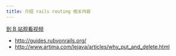 ```yaml
---
title: 介绍 rails routing 相关内容
---
```


[到 B 站观看视频](https://www.bilibili.com/video/av96725639)

- <http://guides.rubyonrails.org/>
- <http://www.artima.com/lejava/articles/why_put_and_delete.html>
